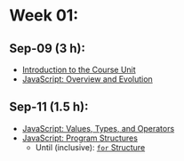 # Week 01:

## Sep-09 (3 h):
- [Introduction to the Course Unit](https://github.com/isel-leic-ipw/2526i-IPW-LEIC33D/wiki/00-Introduction-to-the-Course)
- [JavaScript: Overview and Evolution](https://github.com/isel-leic-ipw/2526i-IPW-LEIC33D/wiki/01-JS-Overview-and-Concepts)

## Sep-11 (1.5 h):
- [JavaScript: Values, Types, and Operators](https://github.com/isel-leic-ipw/2526i-IPW-LEIC33D/wiki/02-JS-Values-Types-Operators)
- [JavaScript: Program Structures](https://github.com/isel-leic-ipw/2526i-IPW-LEIC33D/wiki/03-JS-Structures)
    - Until (inclusive): [`for` Structure](https://github.com/isel-leic-ipw/2526i-IPW-LEIC33D/wiki/03-JS-Structures#for)